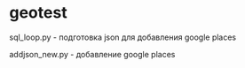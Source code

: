 # geotest
sql_loop.py - подготовка json для добавления google places

addjson_new.py - добавление google places
